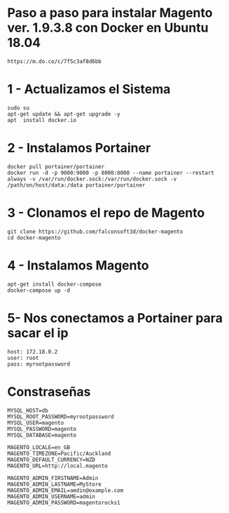# Paso a paso para instalar Magento ver. 1.9.3.8 con Docker en Ubuntu 18.04
```
https://m.do.co/c/7f5c3af8d6bb
```

# 1 - Actualizamos el Sistema
```
sudo su
apt-get update && apt-get upgrade -y
apt  install docker.io
```

# 2 - Instalamos Portainer
```
docker pull portainer/portainer
docker run -d -p 9000:9000 -p 8000:8000 --name portainer --restart always -v /var/run/docker.sock:/var/run/docker.sock -v /path/on/host/data:/data portainer/portainer
```

# 3 - Clonamos el repo de Magento
```
git clone https://github.com/falconsoft3d/docker-magento
cd docker-magento
```

# 4 - Instalamos Magento
```
apt-get install docker-compose
docker-compose up -d
```

# 5- Nos conectamos a Portainer para sacar el ip
```
host: 172.18.0.2
user: root
pass: myrootpassword
```

# Constraseñas
```
MYSQL_HOST=db
MYSQL_ROOT_PASSWORD=myrootpassword
MYSQL_USER=magento
MYSQL_PASSWORD=magento
MYSQL_DATABASE=magento

MAGENTO_LOCALE=en_GB
MAGENTO_TIMEZONE=Pacific/Auckland
MAGENTO_DEFAULT_CURRENCY=NZD
MAGENTO_URL=http://local.magento

MAGENTO_ADMIN_FIRSTNAME=Admin
MAGENTO_ADMIN_LASTNAME=MyStore
MAGENTO_ADMIN_EMAIL=amdin@example.com
MAGENTO_ADMIN_USERNAME=admin
MAGENTO_ADMIN_PASSWORD=magentorocks1
```







